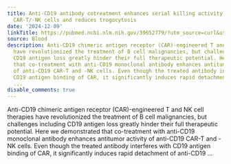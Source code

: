 ```yaml
---
title: Anti-CD19 antibody cotreatment enhances serial killing activity of anti-CD19
  CAR-T/-NK cells and reduces trogocytosis
date: '2024-12-09'
linkTitle: https://pubmed.ncbi.nlm.nih.gov/39652779/?utm_source=curl&utm_medium=rss&utm_campaign=journals&utm_content=7603509&fc=None&ff=20241210175340&v=2.18.0.post9+e462414
source: Blood
description: Anti-CD19 chimeric antigen receptor (CAR)-engineered T and NK cell therapies
  have revolutionized the treatment of B cell malignancies, but challenges including
  CD19 antigen loss greatly hinder their full therapeutic potential. Here we demonstrated
  that co-treatment with anti-CD19 monoclonal antibody enhances antitumor activity
  of anti-CD19 CAR-T and -NK cells. Even though the treated antibody interferes with
  CD19 antigen binding of CAR, it significantly induces rapid detachment of anti-CD19
  ...
disable_comments: true
---
```

Anti-CD19 chimeric antigen receptor (CAR)-engineered T and NK cell therapies have revolutionized the treatment of B cell malignancies, but challenges including CD19 antigen loss greatly hinder their full therapeutic potential. Here we demonstrated that co-treatment with anti-CD19 monoclonal antibody enhances antitumor activity of anti-CD19 CAR-T and -NK cells. Even though the treated antibody interferes with CD19 antigen binding of CAR, it significantly induces rapid detachment of anti-CD19 ...